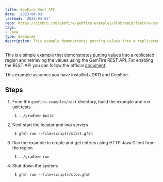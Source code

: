 ```yaml
---
title: GemFire Rest API
date: '2023-04-03'
lastmod: '2023-04-03'
repo: https://github.com/gemfire/gemfire-examples/blob/main/feature-examples/rest
tags:
- Java
type: examples
description: This example demonstrates putting values into a replicated region and retrieving the values using the GemFire REST API.
---
```


This is a simple example that demonstrates putting values into a
replicated region and retrieving the values using the GemFire REST API. For enabling the REST API you can follow the official [document](https://docs.vmware.com/en/VMware-GemFire/9.15/gf/rest_apps-setup_config.html).

This example assumes you have installed JDK11 and GemFire.

## Steps

1. From the `gemfire-examples/rest` directory, build the example and
   run unit tests

        $ ../gradlew build

2. Next start the locator and two servers

        $ gfsh run --file=scripts/start.gfsh

3. Run the example to create and get entries using HTTP Java Client from the region

        $ ../gradlew run

4. Shut down the system:

        $ gfsh run --file=scripts/stop.gfsh